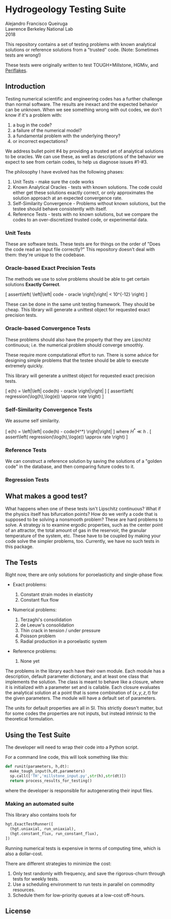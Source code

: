 # Hydrogeology Testing Suite

Alejandro Francisco Queiruga  
Lawrence Berkeley National Lab  
2018

This repository contains a set of testing problems with known analytical solutions or reference solutions from a "trusted" code. (Note: Sometimes tests are wrong!)

These tests were originally written to test TOUGH+Millstone, HGMiv, and [Periflakes]().

## Introduction

Testing numerical scientific and engineering codes has a further challenge than normal software. The results are inexact and the expected behavior can be unknown. When we see something wrong with out codes, we don't know if it's a problem with:

1. a bug in the code?
2. a failure of the numerical model?
3. a fundamental problem with the underlying theory?
4. or incorrect expectations?

We address bullet point #4 by providing a trusted set of analytical solutions to be oracles. We can use these, as well as descriptions of the behavior we expect to see from certain codes, to help us diagnose issues #1-#3.

The philosophy I have evolved has the following phases:

1. Unit Tests - make sure the code works
2. Known Analytical Oracles - tests with known solutions. The code could either get these solutions exactly correct, or only approximates the solution approach at an expected convergence rate.
3. Self-Similarity Convergence - Problems without known solutions, but the testee should behave consistently with itself.
4. Reference Tests - tests with no known solutions, but we compare the codes to an over-discretized trusted code, or experimental data.


### Unit Tests

These are software tests.
These tests are for things on the order of "Does the code read an input file correctly?"
This repository doesn't deal with them: they're unique to the codebase.

### Oracle-based Exact Precision Tests

The methods we use to solve problems should be able to get certain solutions **Exactly Correct**.

\[
assert\left( \left|\left| code - oracle \right|\right| < 10^{-12} \right)
\]

These can be done in the same unit testing framework. They should be cheap.
This library will generate a unittest object for requested exact precision tests.

### Oracle-based Convergence Tests

These problems should also have the property that they are Lipschitz continuous; i.e. the numerical problem should converge smoothly.

These require more computational effort to run.
There is some advice for designing simple problems that the testee should be able to execute extremely quickly.

This library will generate a unittest object for requested exact precision tests.

\[
e(h) = \left|\left| code(h) - oracle \right|\right|
\]
\[
assert\left( regression(\log(h),\log(e)) \approx rate \right)
\]


### Self-Similarity Convergence Tests

We assume self similarity.

\[
e(h) = \left|\left| code(h) - code(H^*) \right|\right|
\]
where $H^*\ll h$ .
\[
assert\left( regression(\log(h),\log(e)) \approx rate \right)
\]

### Reference Tests

We can construct a reference solution by saving the solutions of a "golden code" in the database, and then comparing future codes to it.

### Regression Tests

## What makes a good test?

What happens when one of these tests isn't Lipschitz continuous? What if the physics itself has bifurcation points?
How do we verify a code that is supposed to be solving a nonsmooth problem?
These are hard problems to solve.
A strategy is to examine ergodic properties, such as the center point of an attractor, the total amount of gas in the reservoir, the granular temperature of the system, etc.
These have to be coupled by making your code solve the simpler problems, too.
Currently, we have no such tests in this package.


## The Tests

Right now, there are only solutions for poroelasticity and single-phase flow.

- Exact problems:

  1. Constant strain modes in elasticity
  2. Constant flux flow

- Numerical problems:

  1. Terzaghi's consolidation
  2. de Leeuw's consolidation
  3. Thin crack in tension / under pressure
  4. Poisson problem
  5. Radial production in a poroelastic system

- Reference problems:

  1. None yet

The problems in the library each have their own module.
Each module has a description, default parameter dictionary, and at least one class that implements the solution.
The class is meant to behave like a closure, where it is initialized with a parameter set and is callable.
Each closure evaluates the analytical solution at a point that is some combination of $(x,y,z,t)$ for the given parameters.
The module will have a default set of parameters.

The units for default properties are all in SI.
This strictly doesn't matter, but for some codes the properties are not inputs, but instead intrinsic to the theoretical formulation.


## Using the Test Suite

The developer will need to wrap their code into a Python script.

For a command line code, this will look something like this:
```python
def runit(parameters, h,dt):
  make_tough_input(h,dt,parameters)
  sp.call(['TH','millstone_input.py',str(h),str(dt)])
  return process_results_for_testing()
```
where the developer is responsible for autogenerating their input files.

### Making an automated suite

This library also contains tools for
```python
hgt.ExactTestRunner([
  (hgt.uniaxial, run_uniaxial),
  (hgt.constant_flux, run_constant_flux),
])
```

Running numerical tests is expensive in terms of computing time, which is also a dollar-cost.

There are different strategies to minimize the cost:

1. Only test randomly with frequency, and save the rigorous-churn through tests for weekly tests.
2. Use a scheduling environment to run tests in parallel on commodity resources.
3. Schedule them for low-priority queues at a low-cost off-hours.

## License
